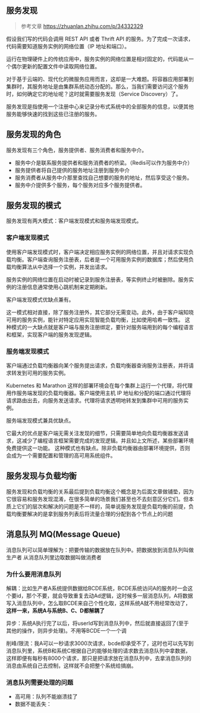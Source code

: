 ## 服务发现
> 参考文章 https://zhuanlan.zhihu.com/p/34332329

假设我们写的代码会调用 REST API 或者 Thrift API 的服务。为了完成一次请求，代码需要知道服务实例的网络位置（IP 地址和端口）。

运行在物理硬件上的传统应用中，服务实例的网络位置是相对固定的，代码能从一个偶尔更新的配置文件中读取网络位置。

对于基于云端的、现代化的微服务应用而言，这却是一大难题。将容器应用部署到集群时，其服务地址是由集群系统动态分配的。那么，当我们需要访问这个服务时，如何确定它的地址呢？这时就需要服务发现（Service Discovery）了。

服务发现是指使用一个注册中心来记录分布式系统中的全部服务的信息，以便其他服务能够快速的找到这些已注册的服务。

## 服务发现的角色

服务发现有三个角色，服务提供者、服务消费者和服务中介。

- 服务中介是联系服务提供者和服务消费者的桥梁。（Redis可以作为服务中介）
- 服务提供者将自己提供的服务地址注册到服务中介
- 服务消费者从服务中介那里查找自己想要的服务的地址，然后享受这个服务。
- 服务中介提供多个服务，每个服务对应多个服务提供者。

## 服务发现的模式

服务发现有两大模式：客户端发现模式和服务端发现模式。


### 客户端发现模式
使用客户端发现模式时，客户端决定相应服务实例的网络位置，并且对请求实现负载均衡。客户端查询服务注册表，后者是一个可用服务实例的数据库；然后使用负载均衡算法从中选择一个实例，并发出请求。

服务实例的网络位置在启动时被记录到服务注册表，等实例终止时被删除。服务实例的注册信息通常使用心跳机制来定期刷新。

客户端发现模式优缺点兼有。

这一模式相对直接，除了服务注册外，其它部分无需变动。此外，由于客户端知晓可用的服务实例，能针对特定应用实现智能负载均衡，比如使用哈希一致性。
这种模式的一大缺点就是客户端与服务注册绑定，要针对服务端用到的每个编程语言和框架，实现客户端的服务发现逻辑。

### 服务端发现模式
客户端通过负载均衡器向某个服务提出请求，负载均衡器查询服务注册表，并将请求转发到可用的服务实例。

Kubernetes 和 Marathon 这样的部署环境会在每个集群上运行一个代理，将代理用作服务端发现的负载均衡器。客户端使用主机 IP 地址和分配的端口通过代理将请求路由出去，向服务发送请求。代理将请求透明地转发到集群中可用的服务实例。

服务端发现模式兼具优缺点。

它最大的优点是客户端无需关注发现的细节，只需要简单地向负载均衡器发送请求，这减少了编程语言框架需要完成的发现逻辑。并且如上文所述，某些部署环境免费提供这一功能。
这种模式也有缺点。除非负载均衡器由部署环境提供，否则会成为一个需要配置和管理的高可用系统组件。

## 服务发现与负载均衡

服务发现和负载均衡的关系最后提到负载均衡这个概念是为后面文章做铺垫，因为它很容易和服务发现混淆，在很多简单的场景我们甚至也不去刻意区分它们。但本质上它们的层次和解决的问题是不一样的，简单说服务发现是负载均衡的前提，负载均衡要解决的是拿到服务列表后将流量合理的分配到各个节点上的问题


## 消息队列 MQ(Message Queue)

消息队列可以简单理解为：把要传输的数据放在队列中。把数据放到消息队列叫做生产者
从消息队列里边取数据叫做消费者

### 为什么要用消息队列


解耦：比如生产者A系统提供数据给BCDE系统，BCDE系统访问A的服务时一会这个要id，那个不要，就会导致重复去动Ad逻辑，这时候多一层消息队列，A将数据写入消息队列中，怎么取BCDE来自己个性化取，这样系统A就不用经常改动了，**这样一来，系统A与系统B、C、D都解耦了**

异步：系统A执行完了以后，将userId写到消息队列中，然后就直接返回了(至于其他的操作，则异步处理)。不用等BCDE一个一个调

削峰/限流：我A可以一秒请求3000次请求，bcde却承受不了，这时也可以先写到消息队列里，系统B和系统C根据自己的能够处理的请求数去消息队列中拿数据，这样即便有每秒有8000个请求，那只是把请求放在消息队列中，去拿消息队列的消息由系统自己去控制，这样就不会把整个系统给搞崩。

### 消息队列需要处理的问题

- 高可用：队列不能崩溃挂了
- 数据不能丢失：

